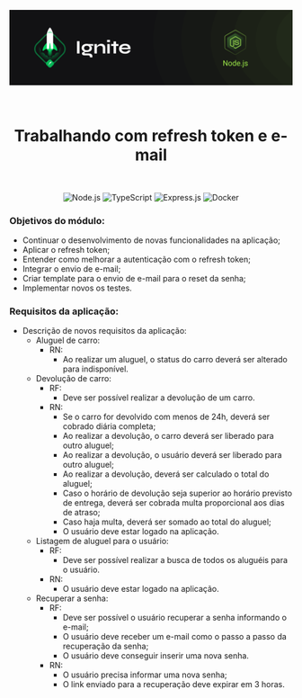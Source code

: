 <p align="center">
  <img src="../.github/capa-ignite-nodejs.png" alt="Ignite Node.js">
</p>

<br>

<h1 align="center">
  Trabalhando com refresh token e e-mail
</h1>

<br>

<p align="center">
  <img src="https://img.shields.io/badge/Node.js-339933?style=for-the-badge&logo=nodedotjs&logoColor=white" alt="Node.js">
  <img src="https://img.shields.io/badge/TypeScript-007ACC?style=for-the-badge&logo=typescript&logoColor=white" alt="TypeScript">
  <img src="https://img.shields.io/badge/Express.js-000000?style=for-the-badge&logo=express&logoColor=white" alt="Express.js">
  <img src="https://img.shields.io/badge/Docker-2CA5E0?style=for-the-badge&logo=docker&logoColor=white" alt="Docker">
</p>

### Objetivos do módulo:
- Continuar o desenvolvimento de novas funcionalidades na aplicação;
- Aplicar o refresh token;
- Entender como melhorar a autenticação com o refresh token;
- Integrar o envio de e-mail;
- Criar template para o envio de e-mail para o reset da senha;
- Implementar novos os testes.

### Requisitos da aplicação:
- Descrição de novos requisitos da aplicação:
  - Aluguel de carro:
    - RN:
      - Ao realizar um aluguel, o status do carro deverá ser alterado para indisponível.
  - Devolução de carro:
    - RF:
      - Deve ser possível realizar a devolução de um carro.
    - RN:
      - Se o carro for devolvido com menos de 24h, deverá ser cobrado diária completa;
      - Ao realizar a devolução, o carro deverá ser liberado para outro aluguel;
      - Ao realizar a devolução, o usuário deverá ser liberado para outro aluguel;
      - Ao realizar a devolução, deverá ser calculado o total do aluguel;
      - Caso o horário de devolução seja superior ao horário previsto de entrega, deverá ser cobrada multa proporcional aos dias de atraso;
      - Caso haja multa, deverá ser somado ao total do aluguel;
      - O usuário deve estar logado na aplicação.
  - Listagem de aluguel para o usuário:
    - RF:
      - Deve ser possível realizar a busca de todos os aluguéis para o usuário.
    - RN:
      - O usuário deve estar logado na aplicação.
  - Recuperar a senha:
    - RF:
      - Deve ser possível o usuário recuperar a senha informando o e-mail;
      - O usuário deve receber um e-mail como o passo a passo da recuperação da senha;
      - O usuário deve conseguir inserir uma nova senha.
    - RN:
      - O usuário precisa informar uma nova senha;
      - O link enviado para a recuperação deve expirar em 3 horas.
